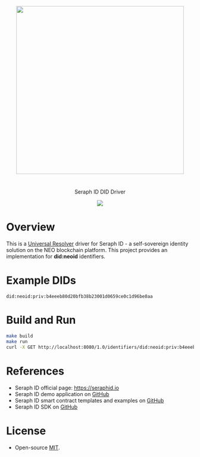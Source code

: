 

<p align="center">
<img
    src="https://www.seraphid.io/assets/img/logo-dark.png"
    width="450px">
</p>
<h1></h1>
<p align="center">
  Seraph ID DID Driver
</p>

<p align="center">
  <a href="https://github.com/swisscom-blockchain/seraph-id-sdk/blob/master/LICENSE">
    <img src="https://img.shields.io/badge/license-MIT-blue.svg?color=green">
  </a>
</p>

# Overview

This is a [Universal Resolver](https://github.com/swisscom-blockchain/universal-resolver) driver for Seraph ID - a self-sovereign identity
solution on the NEO blockchain platform. This project provides an implementation for **did:neoid** identifiers.

# Example DIDs

```
did:neoid:priv:b4eeeb80d20bfb38b23001d0659ce0c1d96be0aa
```

# Build and Run

```sh
make build
make run
curl -X GET http://localhost:8080/1.0/identifiers/did:neoid:priv:b4eeeb80d20bfb38b23001d0659ce0c1d96be0aa
```

# References
- Seraph ID official page: https://seraphid.io
- Seraph ID demo application on
  [GitHub](https://github.com/swisscom-blockchain/seraph-id-demo)
- Seraph ID smart contract templates and examples on [GitHub](https://github.com/swisscom-blockchain/seraph-id-smart-contracts)
- Seraph ID SDK on
  [GitHub](https://github.com/swisscom-blockchain/seraph-id-sdk)


# License

- Open-source [MIT](https://github.com/swisscom-blockchain/seraph-id-did-driver/blob/master/LICENSE).
